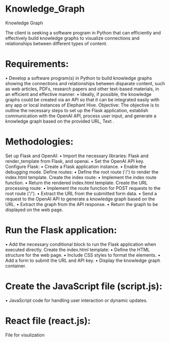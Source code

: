 # Knowledge_Graph
Knowledge Graph


The client is seeking a software program in Python that can efficiently and effectively build knowledge graphs to visualize connections and relationships between different types of content. 
# Requirements:
•	Develop a software program(s) in Python to build knowledge graphs showing the connections and relationships between disparate content, such as web articles, PDFs, research papers and other text-based materials, in an efficient and effective manner. 
•	Ideally, if possible, the knowledge graphs could be created via an API so that it can be integrated easily with any app or local instances of Elephant Hive.
Objective:
The objective is to outline the necessary steps to set up the Flask application, establish communication with the OpenAI API, process user input, and generate a knowledge graph based on the provided URL, Text .

# Methodologies:

Set up Flask and OpenAI:
•	Import the necessary libraries: Flask and render_template from Flask, and openai.
•	Set the OpenAI API key.
Configure Flask:
•	Create a Flask application instance.
•	Enable the debugging mode.
Define routes:
•	Define the root route ('/') to render the index.html template.
Create the index route:
•	Implement the index route function.
•	Return the rendered index.html template.
Create the URL processing route:
•	Implement the route function for POST requests to the root route ('/').
•	Extract the URL from the submitted form data.
•	Send a request to the OpenAI API to generate a knowledge graph based on the URL.
•	Extract the graph from the API response.
•	Return the graph to be displayed on the web page.

# Run the Flask application:

•	Add the necessary conditional block to run the Flask application when executed directly.
Create the index.html template:
•	Define the HTML structure for the web page.
•	Include CSS styles to format the elements.
•	Add a form to submit the URL and API key.
•	Display the knowledge graph container.

# Create the JavaScript file (script.js):

•	JavaScript code for handling user interaction or dynamic updates.
# React file (react.js):

File for visulization
